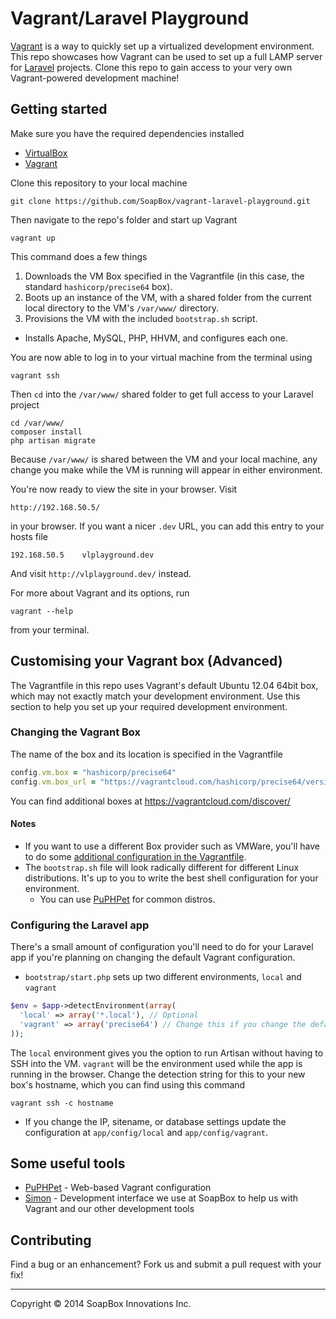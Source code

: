 Vagrant/Laravel Playground
===============================================================================

[Vagrant](http://www.vagrantup.com/) is a way to quickly set up a virtualized development environment. This repo showcases how Vagrant can be used to set up a full LAMP server for [Laravel](http://laravel.com/) projects. Clone this repo to gain access to your very own Vagrant-powered development machine!

## Getting started

Make sure you have the required dependencies installed

* [VirtualBox](https://www.virtualbox.org/wiki/Downloads)
* [Vagrant](http://www.vagrantup.com/downloads.html)

Clone this repository to your local machine

```
git clone https://github.com/SoapBox/vagrant-laravel-playground.git
```

Then navigate to the repo's folder and start up Vagrant

```
vagrant up
```

This command does a few things

1. Downloads the VM Box specified in the Vagrantfile (in this case, the standard `hashicorp/precise64` box).
2. Boots up an instance of the VM, with a shared folder from the current local directory to the VM's `/var/www/` directory.
3. Provisions the VM with the included `bootstrap.sh` script.
 - Installs Apache, MySQL, PHP, HHVM, and configures each one.

You are now able to log in to your virtual machine from the terminal using

```
vagrant ssh
```


Then `cd` into the `/var/www/` shared folder to get full access to your Laravel project

```
cd /var/www/
composer install
php artisan migrate
```

Because `/var/www/` is shared between the VM and your local machine, any change you make while the VM is running will appear in either environment.

You're now ready to view the site in your browser. Visit
```
http://192.168.50.5/
```

in your browser. If you want a nicer `.dev` URL, you can add this entry to your hosts file

```
192.168.50.5    vlplayground.dev
```

And visit `http://vlplayground.dev/` instead.

For more about Vagrant and its options, run 

```
vagrant --help
```

from your terminal.

## Customising your Vagrant box (Advanced)

The Vagrantfile in this repo uses Vagrant's default Ubuntu 12.04 64bit box, which may not exactly match your development environment. Use this section to help you set up your required development environment.

### Changing the Vagrant Box

The name of the box and its location is specified in the Vagrantfile

```rb
config.vm.box = "hashicorp/precise64"
config.vm.box_url = "https://vagrantcloud.com/hashicorp/precise64/version/2/provider/virtualbox.box"
```

You can find additional boxes at https://vagrantcloud.com/discover/

#### Notes
* If you want to use a different Box provider such as VMWare, you'll have to do some [additional configuration in the Vagrantfile](https://docs.vagrantup.com/v2/providers/configuration.html).
* The `bootstrap.sh` file will look radically different for different Linux distributions. It's up to you to write the best shell configuration for your environment.
    - You can use [PuPHPet](https://puphpet.com/) for common distros.

### Configuring the Laravel app

There's a small amount of configuration you'll need to do for your Laravel app if you're planning on changing the default Vagrant configuration.

* `bootstrap/start.php` sets up two different environments, `local` and `vagrant`

```php
$env = $app->detectEnvironment(array(
  'local' => array('*.local'), // Optional
  'vagrant' => array('precise64') // Change this if you change the default VM
));
```

The `local` environment gives you the option to run Artisan without having to SSH into the VM. `vagrant` will be the environment used while the app is running in the browser. Change the detection string for this to your new box's hostname, which you can find using this command

```
vagrant ssh -c hostname
```

* If you change the IP, sitename, or database settings update the configuration at `app/config/local` and `app/config/vagrant`.

## Some useful tools

* [PuPHPet](https://puphpet.com/) - Web-based Vagrant configuration
* [Simon](https://github.com/SoapBox/simon) - Development interface we use at SoapBox to help us with Vagrant and our other development tools

## Contributing

Find a bug or an enhancement? Fork us and submit a pull request with your fix!

***

Copyright © 2014 SoapBox Innovations Inc.
